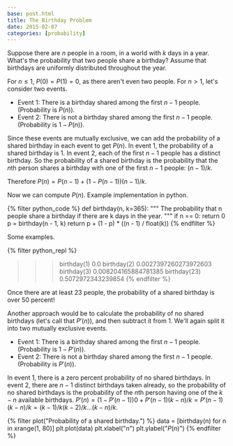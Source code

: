 ```yaml
---
base: post.html
title: The Birthday Problem
date: 2015-02-07
categories: [probability]
---
```


Suppose there are $n$ people in a room, in a world with $k$ days in a year.
What's the probability that two people share a birthday? Assume that birthdays
are uniformly distributed throughout the year.

For $n \leq 1$, $P(0) = P(1) = 0$, as there aren't even two people.
For $n > 1$, let's consider two events.

- Event 1: There is a birthday shared among the first $n - 1$ people. (Probability is $P(n)$).
- Event 2: There is not a birthday shared among the first $n - 1$ people. (Probability is $1 - P(n)$).

Since these events are mutually exclusive, we can add the probability of a shared birthday
in each event to get $P(n)$. In event 1, the probability of a shared birthday is $1$. In
event 2, each of the first $n - 1$ people has a distinct birthday. So the probability of a
shared birthday is the probability that the $n$th person shares a birthday with one of the
first $n - 1$ people: $(n - 1)/k$.

Therefore $P(n) = P(n - 1) + (1 - P(n - 1))(n - 1)/k$.

Now we can compute $P(n)$. Example implementation in python.

{% filter python_code %}
def birthday(n, k=365):
    """
    The probability that n people share a birthday if there are k days in the year.
    """
    if n == 0:
        return 0
    p = birthday(n - 1, k)
    return p + (1 - p) * ((n - 1) / float(k))
{% endfilter %}

Some examples.

{% filter python_repl %}
>>> birthday(1)
0.0
>>> birthday(2)
0.0027397260273972603
>>> birthday(3)
0.008204165884781385
>>> birthday(23)
0.5072972343239854
{% endfilter %}

Once there are at least 23 people, the probability of a shared birthday is over 50 percent!

Another approach would be to calculate the probability of no shared birthdays (let's call that $P'(n)$), and then subtract it from 1.
We'll again split it into two mutually exclusive events.

- Event 1: There is a birthday shared among the first $n - 1$ people. (Probability is $1 - P'(n)$).
- Event 2: There is not a birthday shared among the first $n - 1$ people. (Probability is $P'(n)$).

In event 1, there is a zero percent probability of no shared birthdays. In event 2,
there are $n - 1$ distinct birthdays taken already, so the probability of no shared birthdays
is the probability of the $n$th person having one of the $k - n$ available birthdays.
$P'(n) = (1 - P'(n-1)) 0 + P'(n-1)(k-n)/k = P'(n-1)(k-n)/k = (k-1)/k (k-2)/k \dots (k-n)/k$.

{% filter plot("Probability of a shared birthday.") %}
data = [birthday(n) for n in xrange(1, 80)]
plt.plot(data)
plt.xlabel("$n$")
plt.ylabel("$P(n)$")
{% endfilter %}
